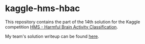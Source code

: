 # kaggle-hms-hbac
This repository contains the part of the 14th solution for the Kaggle competition [HMS - Harmful Brain Activity Classification](https://www.kaggle.com/competitions/hms-harmful-brain-activity-classification).

My team's solution writeup can be found [here](https://www.kaggle.com/competitions/hms-harmful-brain-activity-classification/discussion/493093).